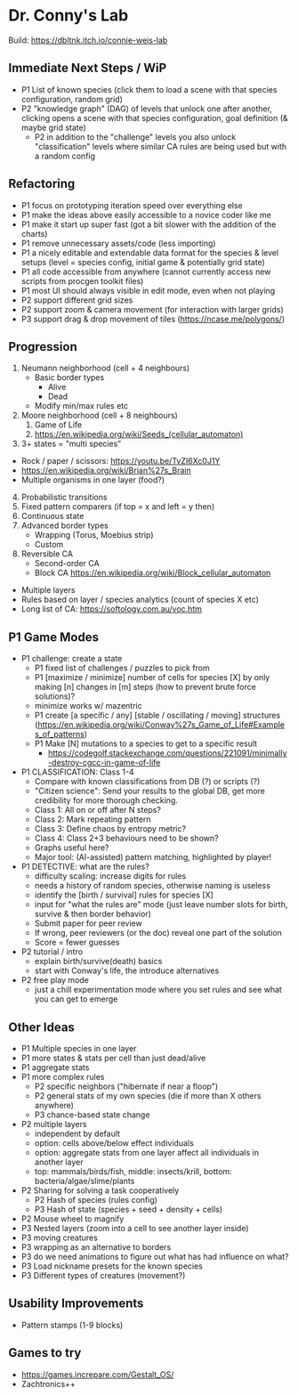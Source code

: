 # Dr. Conny's Lab

Build: https://dbltnk.itch.io/connie-weis-lab

## Immediate Next Steps / WiP

* P1 List of known species (click them to load a scene with that species configuration, random grid)
* P2 "knowledge graph" (DAG) of levels that unlock one after another, clicking opens a scene with that species configuration, goal definition (& maybe grid state) 
  * P2 in addition to the "challenge" levels you also unlock "classification" levels where similar CA rules are being used but with a random config

## Refactoring

* P1 focus on prototyping iteration speed over everything else
* P1 make the ideas above easily accessible to a novice coder like me
* P1 make it start up super fast (got a bit slower with the addition of the charts)
* P1 remove unnecessary assets/code (less importing)
* P1 a nicely editable and extendable data format for the species & level setups (level =  species config, initial game & potentially grid state)
* P1 all code accessible from anywhere (cannot currently access new scripts from procgen toolkit files)
* P1 most UI should always visible in edit mode, even when not playing
* P2 support different grid sizes
* P2 support zoom & camera movement (for interaction with larger grids)
* P3 support drag & drop movement of tiles (https://ncase.me/polygons/)

## Progression

1. Neumann neighborhood (cell + 4 neighbours)
   * Basic border types
     * Alive
     *  Dead
   * Modify min/max rules etc
2. Moore neighborhood (cell + 8 neighbours)
   1. Game of Life
   2. https://en.wikipedia.org/wiki/Seeds_(cellular_automaton)
3. 3+ states = "multi species"
  * Rock / paper / scissors: https://youtu.be/TvZI6Xc0J1Y
  * https://en.wikipedia.org/wiki/Brian%27s_Brain
  * Multiple organisms in one layer (food?)
4. Probabilistic transitions
5. Fixed pattern comparers (if top = x and left = y then)
6. Continuous state
7. Advanced border types
   * Wrapping (Torus, Moebius strip)
   * Custom
8. Reversible CA
   * Second-order CA
   * Block CA https://en.wikipedia.org/wiki/Block_cellular_automaton
* Multiple layers
* Rules based on layer / species analytics (count of species X etc)
* Long list of CA: https://softology.com.au/voc.htm

## P1 Game Modes

* P1 challenge: create a state
    * P1 fixed list of challenges / puzzles to pick from
    * P1 [maximize / minimize] number of cells for species [X] by only making [n] changes in [m] steps (how to prevent brute force solutions)?
    * minimize works w/ mazentric
    * P1 create [a specific / any] [stable / oscillating / moving] structures (https://en.wikipedia.org/wiki/Conway%27s_Game_of_Life#Examples_of_patterns)
    * P1 Make [N] mutations to a species to get to a specific result
		* https://codegolf.stackexchange.com/questions/221091/minimally-destroy-cgcc-in-game-of-life
* P1 CLASSIFICATION: Class 1-4
    * Compare with known classifications from DB (?) or scripts (?)
    * "Citizen science": Send your results to the global DB, get more credibility for more thorough checking.
    * Class 1: All on or off after N steps?
    * Class 2: Mark repeating pattern
    * Class 3: Define chaos by entropy metric?
    * Class 4: Class 2+3 behaviours need to be shown?
    * Graphs useful here?
    * Major tool:  (AI-assisted) pattern matching, highlighted by player!
* P1 DETECTIVE: what are the rules?
    * difficulty scaling: increase digits for rules
    * needs a history of random species, otherwise naming is useless
    * identify the [birth / survival] rules for species [X]
    * input for "what the rules are" mode (just leave number slots for birth, survive & then border behavior)
    * Submit paper for peer review
    * If wrong, peer reviewers (or the doc) reveal one part of the solution
    * Score = fewer guesses
* P2 tutorial / intro
    * explain birth/survive(death) basics	
    * start with Conway's life, the  introduce alternatives
* P2 free play mode
    * just a chill experimentation mode where you set rules and see what you can get to emerge

## Other Ideas

* P1 Multiple species in one layer
* P1 more states & stats per cell than just dead/alive
* P1 aggregate stats
* P1 more complex rules
    * P2 specific neighbors ("hibernate if near a floop")
    * P2 general stats of my own species (die if more than X others anywhere)
    * P3 chance-based state change
* P2 multiple layers 
    * independent by default
    * option: cells above/below effect individuals
    * option: aggregate stats from one layer affect all individuals in another layer
    * top: mammals/birds/fish, middle: insects/krill, bottom: bacteria/algae/slime/plants
* P2 Sharing for solving a task cooperatively
    * P2 Hash of species (rules config)
    * P3 Hash of state (species + seed + density + cells)
* P2 Mouse wheel to magnify
* P3 Nested layers (zoom into a cell to see another layer inside)
* P3 moving creatures
* P3 wrapping as an alternative to borders
* P3 do we need animations to figure out what has had influence on what?
* P3 Load nickname presets for the known species
* P3 Different types of creatures (movement?)

## Usability Improvements

* Pattern stamps (1-9 blocks)

## Games to try

* https://games.increpare.com/Gestalt_OS/
* Zachtronics++
